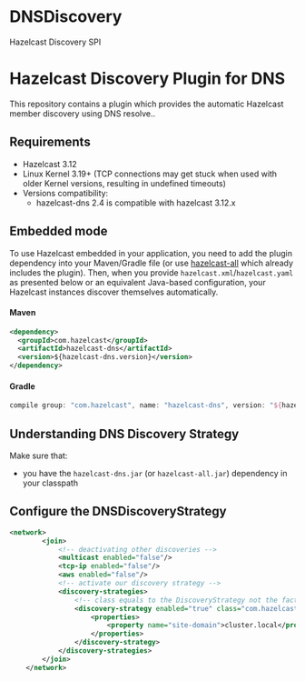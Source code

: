 # DNSDiscovery
Hazelcast Discovery SPI



# Hazelcast Discovery Plugin for DNS

This repository contains a plugin which provides the automatic Hazelcast member discovery using DNS resolve..

## Requirements

* Hazelcast 3.12
* Linux Kernel 3.19+ (TCP connections may get stuck when used with older Kernel versions, resulting in undefined timeouts)
* Versions compatibility:
  * hazelcast-dns 2.4 is compatible with hazelcast 3.12.x

## Embedded mode

To use Hazelcast embedded in your application, you need to add the plugin dependency into your Maven/Gradle file (or use [hazelcast-all](https://mvnrepository.com/artifact/com.hazelcast/hazelcast-all) which already includes the plugin). Then, when you provide `hazelcast.xml`/`hazelcast.yaml` as presented below or an equivalent Java-based configuration, your Hazelcast instances discover themselves automatically.

#### Maven

```xml
<dependency>
  <groupId>com.hazelcast</groupId>
  <artifactId>hazelcast-dns</artifactId>
  <version>${hazelcast-dns.version}</version>
</dependency>
```

#### Gradle

```groovy
compile group: "com.hazelcast", name: "hazelcast-dns", version: "${hazelcast-dns.version}"
```

## Understanding DNS Discovery Strategy


Make sure that:

* you have the `hazelcast-dns.jar` (or `hazelcast-all.jar`) dependency in your classpath

## Configure the DNSDiscoveryStrategy
```xml
<network>
        <join>
            <!-- deactivating other discoveries -->
            <multicast enabled="false"/>
            <tcp-ip enabled="false"/>
            <aws enabled="false"/>
            <!-- activate our discovery strategy -->
            <discovery-strategies>
                <!-- class equals to the DiscoveryStrategy not the factory! -->
                <discovery-strategy enabled="true" class="com.hazelcast.spi.discovery.DNSDiscoveryStrategy">
                    <properties>
                        <property name="site-domain">cluster.local</property>
                    </properties>
                </discovery-strategy>
            </discovery-strategies>
        </join>
    </network>
```
